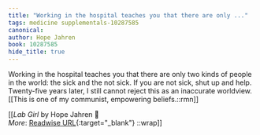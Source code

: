 ```yaml
---
title: "Working in the hospital teaches you that there are only ..."
tags: medicine supplementals-10287585
canonical: 
author: Hope Jahren
book: 10287585
hide_title: true
---
```


Working in the hospital teaches you that there are only two kinds of people in the world: the sick and the not sick. If you are not sick, shut up and help. Twenty-five years later, I still cannot reject this as an inaccurate worldview.
[[This is one of my communist, empowering beliefs.::rmn]]


[[<cite>_Lab Girl_</cite> by Hope Jahren 📕<br>
_More_: [Readwise URL](https://readwise.io/open/209716643){:target="_blank"}
::wrap]]